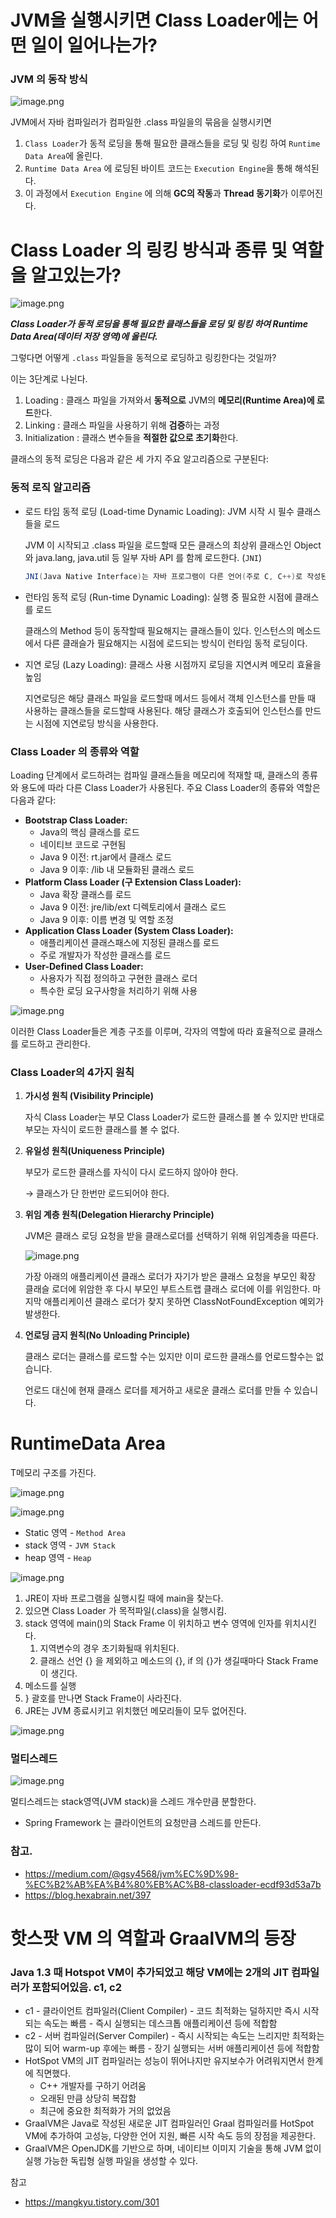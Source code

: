 # JVM을 실행시키면 Class Loader에는 어떤 일이 일어나는가?

### JVM 의 동작 방식

![image.png](./1주차Img/image.png)

JVM에서 자바 컴파일러가 컴파일한 .class 파일을의 묶음을 실행시키면

1. `Class Loader`가 동적 로딩을 통해 필요한 클래스들을 로딩 및 링킹 하여 `Runtime Data Area`에 올린다.
2. `Runtime Data Area` 에 로딩된 바이트 코드는 `Execution Engine`을 통해 해석된다.
3. 이 과정에서 `Execution Engine` 에 의해 **GC의 작동**과 **Thread 동기화**가 이루어진다.

# Class Loader 의 링킹 방식과 종류 및 역할을 알고있는가?

![image.png](./1주차Img/image%201.png)

***Class Loader가 동적 로딩을 통해 필요한 클래스들을 로딩 및 링킹 하여 Runtime Data Area(데이터 저장 영역)에 올린다.***

그렇다면 어떻게 `.class` 파일들을 동적으로 로딩하고 링킹한다는 것일까?

이는 3단계로 나뉜다.

1. Loading : 클래스 파일을 가져와서 **동적으로** JVM의 **메모리(Runtime Area)에 로드**한다.
2. Linking : 클래스 파일을 사용하기 위해 **검증**하는 과정
3. Initialization : 클래스 변수들을 **적절한 값으로 초기화**한다.

클래스의 동적 로딩은 다음과 같은 세 가지 주요 알고리즘으로 구분된다:

### 동적 로직 알고리즘

- 로드 타임 동적 로딩 (Load-time Dynamic Loading): JVM 시작 시 필수 클래스들을 로드
    
    JVM 이 시작되고 .class 파일을 로드할때 모든 클래스의 최상위 클래스인 Object와 java.lang, java.util 등 일부 자바 API 를 함께 로드한다. (`JNI`)
    
    ```java
    JNI(Java Native Interface)는 자바 프로그램이 다른 언어(주로 C, C++)로 작성된 네이티브 코드와 상호 작용할 수 있게 해주는 프로그래밍 프레임워크입니다. JNI를 통해 JVM은 운영 체제나 하드웨어에 특화된 기능을 사용할 수 있으며, 이는 자바의 "Write Once, Run Anywhere" 철학을 유지하면서도 플랫폼 특정 기능을 활용할 수 있게 해줍니다.
    ```
    
- 런타임 동적 로딩 (Run-time Dynamic Loading): 실행 중 필요한 시점에 클래스를 로드
    
    클래스의 Method 등이 동작할때 필요해지는 클래스들이 있다. 인스턴스의 메소드에서 다른 클래슬가 필요해지는 시점에 로드되는 방식이 런타임 동적 로딩이다.
    
- 지연 로딩 (Lazy Loading): 클래스 사용 시점까지 로딩을 지연시켜 메모리 효율을 높임
    
    지연로딩은 해당 클래스 파일을 로드할때 메서드 등에서 객체 인스턴스를 만들 때 사용하는 클래스들을 로드할때 사용된다. 해당 클래스가 호출되어 인스턴스를 만드는 시점에 지연로딩 방식을 사용한다.
    

### Class Loader 의 종류와 역할

Loading 단계에서 로드하려는 컴파일 클래스들을 메모리에 적재할 때, 클래스의 종류와 용도에 따라 다른 Class Loader가 사용된다. 주요 Class Loader의 종류와 역할은 다음과 같다:

- **Bootstrap Class Loader:**
    - Java의 핵심 클래스를 로드
    - 네이티브 코드로 구현됨
    - Java 9 이전: rt.jar에서 클래스 로드
    - Java 9 이후: /lib 내 모듈화된 클래스 로드
- **Platform Class Loader (구 Extension Class Loader):**
    - Java 확장 클래스를 로드
    - Java 9 이전: jre/lib/ext 디렉토리에서 클래스 로드
    - Java 9 이후: 이름 변경 및 역할 조정
- **Application Class Loader (System Class Loader):**
    - 애플리케이션 클래스패스에 지정된 클래스를 로드
    - 주로 개발자가 작성한 클래스를 로드
- **User-Defined Class Loader:**
    - 사용자가 직접 정의하고 구현한 클래스 로더
    - 특수한 로딩 요구사항을 처리하기 위해 사용

![image.png](./1주차Img/image%202.png)

이러한 Class Loader들은 계층 구조를 이루며, 각자의 역할에 따라 효율적으로 클래스를 로드하고 관리한다.

### Class Loader의 4가지 원칙

1. **가시성 원칙 (Visibility Principle)**
    
    자식 Class Loader는 부모 Class Loader가 로드한 클래스를 볼 수 있지만 반대로 부모는 자식이 로드한 클래스를 볼 수 없다.
    
2. **유일성 원칙(Uniqueness Principle)**
    
    부모가 로드한 클래스를 자식이 다시 로드하지 않아야 한다. 
    
    → 클래스가 단 한번만 로드되어야 한다.
    
3. **위임 계층 원칙(Delegation Hierarchy Principle)**
    
    JVM은 클래스 로딩 요청을 받을 클래스로더를 선택하기 위해 위임계층을 따른다.
    
    ![image.png](./1주차Img/image%203.png)
    
    가장 아래의 애플리케이션 클래스 로더가 자기가 받은 클래스 요청을 부모인 확장 클래슬 로더에 위암한 후 다시 부모인 부트스트랩 클래스 로더에 이를 위임한다. 마지막 애플리케이션 클래스 로더가 찾지 못하면 ClassNotFoundException 예외가 발생한다.
    
4. **언로딩 금지 원칙(No Unloading Principle)**
    
    클래스 로더는 클래스를 로드할 수는 있지만 이미 로드한 클래스를 언로드할수는 없습니다.
    
    언로드 대신에 현재 클래스 로더를 제거하고 새로운 클래스 로더를 만들 수 있습니다.
    

# RuntimeData Area

T메모리 구조를 가진다.

![image.png](./1주차Img/image%204.png)

![image.png](./1주차Img/image%205.png)

- Static 영역 - `Method Area`
- stack 영역 - `JVM Stack`
- heap 영역 - `Heap`

![image.png](./1주차Img/image%206.png)

1. JRE이 자바 프로그램을 실행시킬 때에 main을 찾는다.
2. 있으면 Class Loader 가 목적파일(.class)을 실행시킴.
3. stack 영역에 main()의 Stack Frame 이 위치하고 변수 영역에 인자를 위치시킨다.
    1. 지역변수의 경우 초기화될때 위치된다.
    2. 클래스 선언 {} 을 제외하고 메소드의 {}, if 의 {}가 생길때마다 Stack Frame 이 생긴다.
4. 메소드를 실행
5. } 괄호를 만나면 Stack Frame이 사라진다.
6. JRE는 JVM 종료시키고 위치했던 메모리들이 모두 없어진다.

![image.png](./1주차Img/image%207.png)

### 멀티스레드

![image.png](./1주차Img/image%208.png)

멀티스레드는 stack영역(JVM stack)을 스레드 개수만큼 분할한다.

- Spring Framework 는 클라이언트의 요청만큼 스레드를 만든다.

### 참고.

- https://medium.com/@gsy4568/jvm%EC%9D%98-%EC%B2%AB%EA%B4%80%EB%AC%B8-classloader-ecdf93d53a7b
- https://blog.hexabrain.net/397


# 핫스팟 VM 의 역할과 GraalVM의 등장
###  Java 1.3 때 Hotspot VM이 추가되었고 해당 VM에는 2개의 JIT 컴파일러가 포함되어있음. c1, c2

  - c1
        - 클라이언트 컴파일러(Client Compiler)
        - 코드 최적화는 덜하지만 즉시 시작되는 속도는 빠름
        - 즉시 실행되는 데스크톱 애플리케이션 등에 적합함
  - c2
        - 서버 컴파일러(Server Compiler)
        - 즉시 시작되는 속도는 느리지만 최적화는 많이 되어 warm-up 후에는 빠름
        - 장기 실행되는 서버 애플리케이션 등에 적합함
- HotSpot VM의 JIT 컴파일러는 성능이 뛰어나지만 유지보수가 어려워지면서 한계에 직면했다.
    - C++ 개발자를 구하기 어려움
    - 오래된 만큼 상당히 복잡함
    - 최근에 중요한 최적화가 거의 없었음
- GraalVM은 Java로 작성된 새로운 JIT 컴파일러인 Graal 컴파일러를 HotSpot VM에 추가하여 고성능, 다양한 언어 지원, 빠른 시작 속도 등의 장점을 제공한다.
- GraalVM은 OpenJDK를 기반으로 하며, 네이티브 이미지 기술을 통해 JVM 없이 실행 가능한 독립형 실행 파일을 생성할 수 있다.

참고 
- https://mangkyu.tistory.com/301